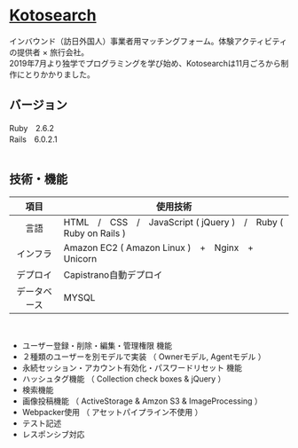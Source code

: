 # [Kotosearch](http://kotosearch.com/)

インバウンド（訪日外国人）事業者用マッチングフォーム。体験アクティビティの提供者 × 旅行会社。<br>
2019年7月より独学でプログラミングを学び始め、Kotosearchは11月ごろから制作にとりかかりました。

## バージョン
Ruby　2.6.2<br>
Rails　6.0.2.1<br>
<br>

## 技術・機能
|項目|使用技術|
|:----:|----|
|言語|HTML　/　CSS　/　JavaScript ( jQuery )　/　Ruby ( Ruby on Rails ) |
|インフラ|Amazon EC2 ( Amazon Linux )　+　Nginx　+　Unicorn|
|デプロイ|Capistrano自動デプロイ|
|データベース|MYSQL|
<br>

+ ユーザー登録・削除・編集・管理権限 機能
+ ２種類のユーザーを別モデルで実装 （ Ownerモデル, Agentモデル ）
+ 永続セッション・アカウント有効化・パスワードリセット 機能
+ ハッシュタグ機能 （ Collection check boxes & jQuery ）
+ 検索機能
+ 画像投稿機能 （ ActiveStorage & Amzon S3 & ImageProcessing ）
+ Webpacker使用 （ アセットパイプライン不使用 ）
+ テスト記述
+ レスポンシブ対応
